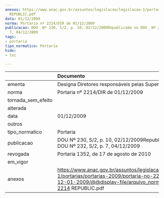 ```yaml
---
anexos: https://www.anac.gov.br/assuntos/legislacao/legislacao-1/portarias/portarias-2009/portaria-no-2214-dir-de-12-01-2009/@@display-file/arquivo_norma/PA2009-2214
  REPUBLIC.pdf
data: 01/12/2009
norma: Portaria nº 2214/DIR de 01/12/2009
publicacao: DOU  Nº 230, S/2, p. 10, 02/12/2009Republicada no DOU  Nº 232, S/2, p.
  7, 04/12/2009
tags:
- portaria
tipo_normatico: Portaria
hide: 
- toc 
 
---
```


|                    | Documento                                                                                                                                                                  |
|:-------------------|:---------------------------------------------------------------------------------------------------------------------------------------------------------------------------|
| ementa             | Designa Diretores responsáveis pelas Superintendências.                                                                                                                    |
| norma              | Portaria nº 2214/DIR de 01/12/2009                                                                                                                                         |
| tornada_sem_efeito |                                                                                                                                                                            |
| alterada           |                                                                                                                                                                            |
| data               | 01/12/2009                                                                                                                                                                 |
| outros             |                                                                                                                                                                            |
| tipo_normatico     | Portaria                                                                                                                                                                   |
| publicacao         | DOU  Nº 230, S/2, p. 10, 02/12/2009Republicada no DOU  Nº 232, S/2, p. 7, 04/12/2009                                                                                       |
| revogada           | Portaria 1352, de 17 de agosto de 2010                                                                                                                                     |
| em_vigor           |                                                                                                                                                                            |
| anexos             | https://www.anac.gov.br/assuntos/legislacao/legislacao-1/portarias/portarias-2009/portaria-no-2214-dir-de-12-01-2009/@@display-file/arquivo_norma/PA2009-2214 REPUBLIC.pdf |